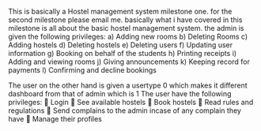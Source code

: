 This is basically a Hostel management system milestone one. for the second milestone please email me. 
basically what i have covered in this milestone is all about the basic hostel management system.
the admin is given the following privileges:
a)	Adding new rooms
b)	Deleting Rooms
c)	Adding hostels
d)	Deleting hostels
e)	Deleting users
f)	Updating user information
g)	Booking on behalf of the students
h)	Printing receipts
i)	Adding and viewing rooms
j)	Giving announcements
k)	Keeping record for payments
l)	Confirming and decline bookings


The user on the other hand is given a usertype 0 which makes it different dashboard from that of admin which is 1
The user have the following privileges:
	Login
	See available hostels
	Book hostels
	Read rules and regulations
	Send complains to the admin incase of any complain they have
	Manage their profiles

